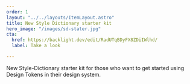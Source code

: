 ```yaml
---
order: 1
layout: "../../layouts/ItemLayout.astro"
title: New Style Dictionary starter kit
hero_image: "/images/sd-stater.jpg"
cta:
  href: https://backlight.dev/edit/RadUTqBDyFX8ZDiIWlhd/
  label: Take a look

---
```

New Style-Dictionary starter kit for those who want to get started using Design Tokens in their design system.